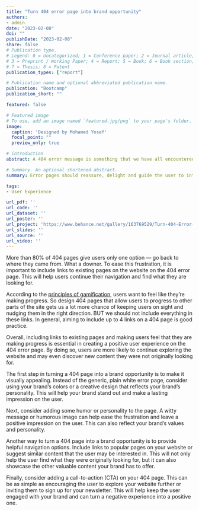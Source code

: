 ```yaml
---
title: "Turn 404 error page into brand opportunity"
authors:
- admin
date: "2023-02-08"
doi: ""
publishDate: "2023-02-08"
share: false
# Publication type.
# Legend: 0 = Uncategorized; 1 = Conference paper; 2 = Journal article;
# 3 = Preprint / Working Paper; 4 = Report; 5 = Book; 6 = Book section;
# 7 = Thesis; 8 = Patent
publication_types: ["report"]

# Publication name and optional abbreviated publication name.
publication: "Bootcamp"
publication_short: ""

featured: false

# Featured image
# To use, add an image named `featured.jpg/png` to your page's folder. 
image:
  caption: 'Designed by Mohamed Yosef'
  focal_point: ""
  preview_only: true

# introduction
abstract: A 404 error message is something that we have all encountered at least once while surfing the internet. It occurs when a user tries to access a webpage that does not exist or has been moved or deleted. Unfortunately, it can be frustrating for users who expect the website to work seamlessly without any disruptions. As such, it’s essential to have a good 404 error message. A good 404 error message should concisely explain what went wrong in plain language and what to do next. This message should convey pertinent information about why the error occurred and how to proceed. It should not be vague, misleading, or unhelpful.

# Summary. An optional shortened abstract.
summary: Error pages should reassure, delight and guide the user to interesting content. Taking the time to craft an outstanding 404 page is a worthwhile investment. In reality, this is a type of landing page.

tags:
- User Experience

url_pdf: ''
url_code: ''
url_dataset: ''
url_poster: ''
url_project: 'https://www.behance.net/gallery/163769529/Turn-404-Error-into-branding-opportunity-UX-Research'
url_slides: ''
url_source: ''
url_video: ''
---
```


More than 80% of 404 pages give users only one option — go back to where they came from. What a downer. To ease this frustration, it is important to include links to existing pages on the website on the 404 error page. This will help users continue their navigation and find what they are looking for.

According to the [principles of gamification](https://datagame.io/gamification-principles/), users want to feel like they’re making progress. So design 404 pages that allow users to progress to other parts of the site gets us a lot more chance of keeping users on sight and nudging them in the right direction. BUT we should not include everything in these links. In general, aiming to include up to 4 links on a 404 page is good practice.

Overall, including links to existing pages and making users feel that they are making progress is essential in creating a positive user experience on the 404 error page. By doing so, users are more likely to continue exploring the website and may even discover new content they were not originally looking for.

The first step in turning a 404 page into a brand opportunity is to make it visually appealing. Instead of the generic, plain white error page, consider using your brand’s colors or a creative design that reflects your brand’s personality. This will help your brand stand out and make a lasting impression on the user.

Next, consider adding some humor or personality to the page. A witty message or humorous image can help ease the frustration and leave a positive impression on the user. This can also reflect your brand’s values and personality.

Another way to turn a 404 page into a brand opportunity is to provide helpful navigation options. Include links to popular pages on your website or suggest similar content that the user may be interested in. This will not only help the user find what they were originally looking for, but it can also showcase the other valuable content your brand has to offer.

Finally, consider adding a call-to-action (CTA) on your 404 page. This can be as simple as encouraging the user to explore your website further or inviting them to sign up for your newsletter. This will help keep the user engaged with your brand and can turn a negative experience into a positive one.
